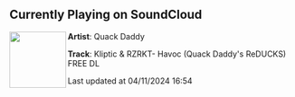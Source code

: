 ## Currently Playing on SoundCloud

[<img align="left" width="100" src="https://i1.sndcdn.com/artworks-DbnJy9NnZk4ttgwn-HOkc8g-t500x500.jpg">](https://soundcloud.com/quackdaddymusic/kliptic-rzrkt-havoc-quack-daddys-reducks-free-dl)

**Artist**: Quack Daddy 

**Track**: Kliptic & RZRKT- Havoc (Quack Daddy's ReDUCKS) FREE DL

Last updated at 04/11/2024 16:54
